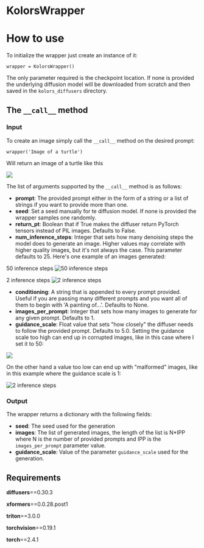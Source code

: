 # KolorsWrapper

# How to use

To initialize the wrapper just create an instance of it:

```wrapper = KolorsWrapper()```

The only parameter required is the checkpoint location. If none is provided the underlying diffusion model will be downloaded
from scratch and then saved in the ```kolors_diffusers``` directory.

## The ```__call__``` method

### Input

To create an image simply call the ```__call__``` method on the desired prompt:

```wrapper('Image of a turtle')```

Will return an image of a turtle like this

![](readme_images/turtle_img.png)

The list of arguments supported by the ```__call__``` method is as follows:

- **prompt**: The provided prompt either in the form of a string or a list of strings if you want to provide more than one.
- **seed**: Set a seed manually for te diffusion model. If none is provided the wrapper samples one randomly.
- **return_pt**: Boolean that if True makes the diffuser return PyTorch tensors instead of PIL images. Defaults to False.
- **num_inference_steps**: Integer that sets how many denoising steps the model does to generate an image. Higher values may correlate
with higher quality images, but it's not always the case. This parameter defaults to 25. Here's one example of an images 
generated:

50 inference steps
![50 inference steps](readme_images/inf50.png)

2 inference steps
![2 inference steps](readme_images/inf2.png)

- **conditioning**: A string that is appended to every prompt provided. Useful if you are passing many different prompts
and you want all of them to begin with 'A painting of...'. Defaults to None.
- **images_per_prompt**: Integer that sets how many images to generate for any given prompt. Defaults to 1.
- **guidance_scale**: Float value that sets "how closely" the diffuser needs to follow the provided prompt. Defaults to 5.0.
Setting the guidance scale too high can end up in corrupted images, like in this case where I set it to 50:

![](readme_images/highguid.png)

On the other hand a value too low can end up with "malformed" images, like in this example where the guidance scale is 1:

![2 inference steps](readme_images/lowguid.png)

### Output

The wrapper returns a dictionary with the following fields:

- **seed**: The seed used for the generation
- **images**: The list of generated images, the length of the list is N*IPP where N is the number of provided prompts and IPP
is the ```images_per_prompt``` parameter value.
- **guidance_scale**: Value of the parameter ```guidance_scale``` used for the generation.

## Requirements

**diffusers**==0.30.3

**xformers**==0.0.28.post1

**triton**==3.0.0

**torchvision**==0.19.1

**torch**==2.4.1